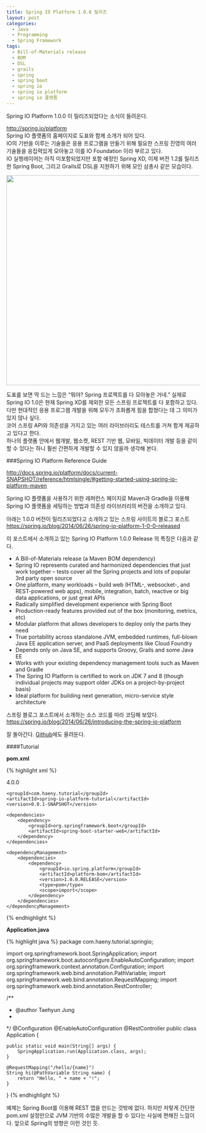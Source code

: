 ```yaml
---
title: Spring IO Platform 1.0.0 릴리즈
layout: post
categories:
  - Java
  - Programming
  - Spring Framework
tags:
  - Bill-of-Materials release
  - BOM
  - DSL
  - grails
  - spring
  - spring boot
  - spring io
  - spring io platform
  - spring io 플랫폼
---
```

Spring IO Platform 1.0.0 이 릴리즈되었다는 소식이 들려온다.

<a href="http://spring.io/platform" target="_blank">http://spring.io/platform</a>  
Spring IO 플랫폼의 홈페이지로 도표와 함께 소개가 되어 있다.  
IO의 기반을 이루는 기술들은 응용 프로그램을 만들기 위해 필요한 스프링 진영의 여러 기술들을 응집력있게 모아놓고 이를 IO Foundation 이라 부르고 있다.  
IO 실행레이어는 아직 미포함되었지만 포함 예정인 Spring XD, 이제 버전 1.2를 릴리즈한 Spring Boot, 그리고 Grails로 DSL을 지원하기 위해 모인 삼총사 같은 모습이다.

<img style="line-height: 1.5em;" alt="" src="http://spring.io/img/platform-stack.png" width="623" height="547" />

도표를 보면 딱 드는 느낌은 &#8220;뭐야? Spring 프로젝트를 다 모아놓은 거네.&#8221; 
실제로 Spring IO 1.0은 현재 Spring XD를 제외한 모든 스프링 프로젝트를 다 포함하고 있다.
다만 현대적인 응용 프로그램 개발을 위해 모두가 조화롭게 힘을 합쳤다는 데 그 의미가 있지 않나 싶다.  
코어 스프링 API와 의존성을 가지고 있는 여러 라이브러리도 테스트를 거쳐 함게 제공하고 있다고 한다.  
하나의 플랫폼 안에서 웹개발, 웹소켓, REST 기반 웹, 모바일, 빅데이터 개발 등을 같이 할 수 있다는 하니 훨씬 간편하게 개발할 수 있지 않을까 생각해 본다.


###Spring IO Platform Reference Guide  


<a href="http://docs.spring.io/platform/docs/current-SNAPSHOT/reference/htmlsingle/#getting-started-using-spring-io-platform-maven" target="_blank">http://docs.spring.io/platform/docs/current-SNAPSHOT/reference/htmlsingle/#getting-started-using-spring-io-platform-maven</a>  

Spring IO 플랫폼을 사용하기 위한 레퍼런스 페이지로 Maven과 Gradle을 이용해 Spring IO 플랫폼을 세팅하는 방법과 의존성 라이브러리의 버전을 소개하고 있다.

아래는 1.0.0 버전이 릴리즈되었다고 소개하고 있는 스프링 사이트의 블로그 포스트  
<a href="https://spring.io/blog/2014/06/26/spring-io-platform-1-0-0-released" target="_blank">https://spring.io/blog/2014/06/26/spring-io-platform-1-0-0-released</a>

이 포스트에서 소개하고 있는 Spring IO Platform 1.0.0 Release 의 특징은 다음과 같다.

  * A Bill-of-Materials release (a Maven BOM dependency)
  * Spring IO represents curated and harmonized dependencies that just work together &#8211; tests cover all the Spring projects and lots of popular 3rd party open source
  * One platform, many workloads &#8211; build web (HTML-, websocket-, and REST-powered web apps), mobile, integration, batch, reactive or big data applications, or just great APIs
  * Radically simplified development experience with Spring Boot
  * Production-ready features provided out of the box (monitoring, metrics, etc)
  * Modular platform that allows developers to deploy only the parts they need
  * True portability across standalone JVM, embedded runtimes, full-blown Java EE application server, and PaaS deployments like Cloud Foundry
  * Depends only on Java SE, and supports Groovy, Grails and some Java EE
  * Works with your existing dependency management tools such as Maven and Gradle
  * The Spring IO Platform is certified to work on JDK 7 and 8 (though individual projects may support older JDKs on a project-by-project basis)
  * Ideal platform for building next generation, micro-service style architecture

  
  
스프링 블로그 포스트에서 소개하는 소스 코드를 따라 코딩해 보았다.  
<a href="https://spring.io/blog/2014/06/26/introducing-the-spring-io-platform" target="_blank">https://spring.io/blog/2014/06/26/introducing-the-spring-io-platform</a>

잘 돌아간다. <a href="https://github.com/chomman/tutorials/tree/master/spring-io-platform-tutorial/spring-io-platform-hello" target="_blank">Github</a>에도 올려둔다.


####Tutorial

**pom.xml**

{% highlight xml %}
<?xml version="1.0" encoding="UTF-8"?>
<project xmlns="http://maven.apache.org/POM/4.0.0" xmlns:xsi="http://www.w3.org/2001/XMLSchema-instance"
	xsi:schemaLocation="http://maven.apache.org/POM/4.0.0 http://maven.apache.org/xsd/maven-4.0.0.xsd">
	<modelVersion>4.0.0</modelVersion>

	<groupId>com.haeny.tutorial</groupId>
	<artifactId>spring-io-platform-tutorial</artifactId>
	<version>0.0.1-SNAPSHOT</version>

	<dependencies>
		<dependency>
			<groupId>org.springframework.boot</groupId>
			<artifactId>spring-boot-starter-web</artifactId>
		</dependency>
	</dependencies>

	<dependencyManagement>
		<dependencies>
			<dependency>
				<groupId>io.spring.platform</groupId>
				<artifactId>platform-bom</artifactId>
				<version>1.0.0.RELEASE</version>
				<type>pom</type>
				<scope>import</scope>
			</dependency>
		</dependencies>
	</dependencyManagement>

</project>
{% endhighlight %}


**Application.java**

{% highlight java %}
package com.haeny.tutorial.springio;

import org.springframework.boot.SpringApplication;
import org.springframework.boot.autoconfigure.EnableAutoConfiguration;
import org.springframework.context.annotation.Configuration;
import org.springframework.web.bind.annotation.PathVariable;
import org.springframework.web.bind.annotation.RequestMapping;
import org.springframework.web.bind.annotation.RestController;

/**
 * @author Taehyun Jung
 * 
 */
@Configuration
@EnableAutoConfiguration
@RestController
public class Application {

	public static void main(String[] args) {
		SpringApplication.run(Application.class, args);
	}

	@RequestMapping("/hello/{name}")
	String hi(@PathVariable String name) {
		return "Hello, " + name + "!";
	}
}
{% endhighlight %}


예제는 Spring Boot를 이용해 REST 앱을 만드는 것밖에 없다. 하지만 저렇게 간단한 pom.xml 설정만으로 JVM 기반의 수많은 개발을 할 수 있다는 사실에 편해진 느낌이다. 앞으로 Spring의 방향은 이런 것인 듯.

